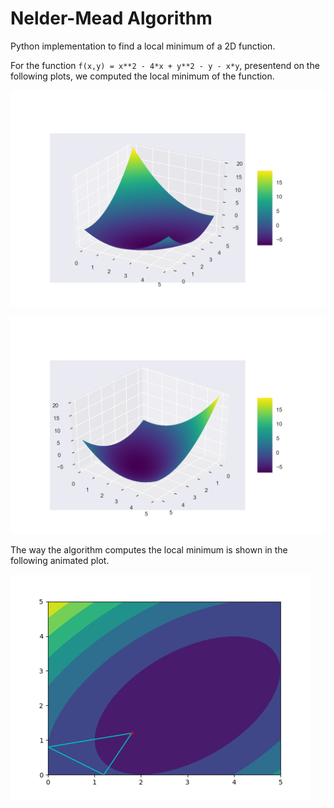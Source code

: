 # Nelder-Mead Algorithm

Python implementation to find a local minimum of a 2D function.

For the function `f(x,y) = x**2 - 4*x + y**2 - y - x*y`, presentend on the following plots, we computed the local minimum of the function.

![Example function](https://github.com/RodolfoFerro/AIStuff/blob/master/Nelder-Mead/fig1.png "Example function")

![Example function](https://github.com/RodolfoFerro/AIStuff/blob/master/Nelder-Mead/fig2.png "Example function")

The way the algorithm computes the local minimum is shown in the following animated plot.

![Animation](https://github.com/RodolfoFerro/AIStuff/blob/master/Nelder-Mead/gif1.gif "Animation")

